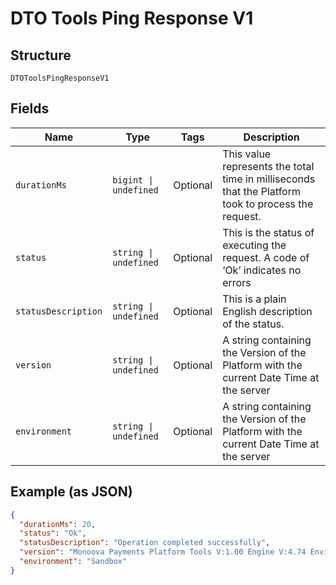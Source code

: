 
# DTO Tools Ping Response V1

## Structure

`DTOToolsPingResponseV1`

## Fields

| Name | Type | Tags | Description |
|  --- | --- | --- | --- |
| `durationMs` | `bigint \| undefined` | Optional | This value represents the total time in milliseconds that the Platform took to process the request. |
| `status` | `string \| undefined` | Optional | This is the status of executing the request.&nbsp;A code of ‘Ok’ indicates no errors |
| `statusDescription` | `string \| undefined` | Optional | This is a plain English description of the status. |
| `version` | `string \| undefined` | Optional | A string containing the Version of the Platform with the current Date Time at the server |
| `environment` | `string \| undefined` | Optional | A string containing the Version of the Platform with the current Date Time at the server |

## Example (as JSON)

```json
{
  "durationMs": 20,
  "status": "Ok",
  "statusDescription": "Operation completed successfully",
  "version": "Monoova Payments Platform Tools V:1.00 Engine V:4.74 Environment: Sandbox DateTime: 09 - Nov - 2018 10:48:09 AM",
  "environment": "Sandbox"
}
```

